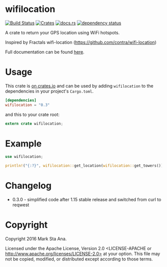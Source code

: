 # wifilocation

[![Build Status](https://travis-ci.org/booyaa/wifilocation.svg?branch=master)](https://travis-ci.org/booyaa/wifilocation)
[![Crates](https://img.shields.io/crates/v/wifilocation.svg)](https://crates.io/crates/wifilocation)
[![docs.rs](https://docs.rs/wifilocation/badge.svg)](https://docs.rs/wifilocation)
[![dependency status](https://deps.rs/repo/github/booyaa/wifilocation/status.svg)](https://deps.rs/repo/github/booyaa/wifilocation)

A crate to return your GPS location using WiFi hotspots.

Inspired by Fractals wifi-location (https://github.com/contra/wifi-location)

Full documentation can be found [here](https://booyaa.github.io/wifilocation/wifilocation/index.html).

# Usage

This crate is [on crates.io](https://crates.io/crates/wifilocation) and can be
used by adding `wifilocation` to the dependencies in your project's `Cargo.toml`.

```toml
[dependencies]
wifilocation = "0.3"
```

and this to your crate root:

```rust
extern crate wifilocation;
```
# Example

```rust
use wifilocation;

println!("{:?}", wifilocation::get_location(wifilocation::get_towers()));
```

# Changelog
- 0.3.0 - simplified code after 1.15 stable release and switched from curl to reqwest
# Copyright

Copyright 2016 Mark Sta Ana.

Licensed under the Apache License, Version 2.0 <LICENSE-APACHE or
http://www.apache.org/licenses/LICENSE-2.0> at your option. This file may not
be copied, modified, or distributed except according to those terms.

